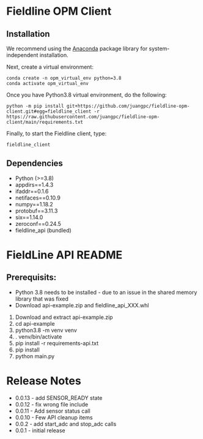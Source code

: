 # Fieldline OPM Client

## Installation

We recommend using the [Anaconda](https://www.anaconda.com/) package
library for system-independent installation.

Next, create a virtual environment:

    conda create -n opm_virtual_env python=3.8
    conda activate opm_virtual_env

Once you have Python3.8 virtual environment, do the following:

    python -m pip install git+https://github.com/juangpc/fieldline-opm-client.git#egg=fieldline_client -r https://raw.githubusercontent.com/juangpc/fieldline-opm-client/main/requirements.txt

Finally, to start the Fieldline client, type:

    fieldline_client

## Dependencies

- Python (>=3.8)
- appdirs==1.4.3
- ifaddr==0.1.6
- netifaces==0.10.9
- numpy==1.18.2
- protobuf==3.11.3
- six==1.14.0
- zeroconf==0.24.5
- fieldline_api (bundled)

# FieldLine API README

## Prerequisits:
- Python 3.8 needs to be installed - due to an issue in the shared memory library that was fixed
- Download api-example.zip and fieldline_api_XXX.whl

1) Download and extract api-example.zip
2) cd api-example
3) python3.8 -m venv venv
4) . venv/bin/activate
5) pip install -r requirements-api.txt
6) pip install <path to downloaded API whl file>
7) python main.py

# Release Notes
- 0.0.13 - add SENSOR_READY state
- 0.0.12 - fix wrong file include
- 0.0.11 - Add sensor status call
- 0.0.10 - Few API cleanup items
- 0.0.2 - add start_adc and stop_adc calls
- 0.0.1 - initial release


